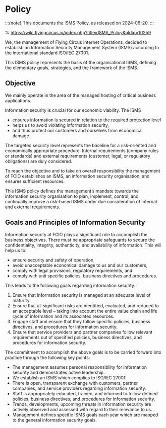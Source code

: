 # Policy

:::{note}
This documents the ISMS Policy, as released on 2024-06-20.
:::

% https://wiki.flyingcircus.io/index.php?title=ISMS_Policy&oldid=10259

We, the management of Flying Circus Internet Operations, decided to establish an Information Security Management System (ISMS) according to the international standard ISO/IEC 27001.

This ISMS policy represents the basis of the organisational ISMS, defining the elementary goals, strategies, and the framework of the ISMS.

## Objective

We mainly operate in the area of the managed hosting of critical business applications.

Information security is crucial for our economic viability. The ISMS

- ensures information is secured in relation to the required protection level
- helps us to avoid violating information security,
- and thus protect our customers and ourselves from economical damage.

The targeted security level represents the baseline for a risk-oriented and economically appropriate procedure. Internal requirements (company rules or standards) and external requirements (customer, legal, or regulatory obligations) are duly considered.

To reach the objective and to take on overall responsibility the management of FCIO establishes an ISMS, an information security organisation, and ensures sufficient resources.

This ISMS policy defines the management’s mandate towards the information security organisation to plan, implement, control, and continually improve a risk-based ISMS under due consideration of internal and external requirements.

## Goals and Principles of Information Security

Information security at FCIO plays a significant role to accomplish the business objectives. There must be appropriate safeguards to secure the confidentiality, integrity, authenticity, and availability of information. This will help us to:

- ensure security and safety of operation,
- avoid unacceptable economical damage to us and our customers,
- comply with legal provisions, regulatory requirements, and
- comply with unit specific policies, business directives and procedures.

This leads to the following goals regarding information security:

1. Ensure that information security is managed at an adequate level of maturity.
2. Ensure that all significant risks are identified, evaluated, and reduced to an acceptable level – taking into account the entire value chain and life cycle of information and its associated resources.
3. Engage staff and ensure that they follow specific policies, business directives, and procedures for information security.
4. Ensure that service providers and partner companies follow relevant requirements out of specified policies, business directives, and procedures for information security.

The commitment to accomplish the above goals is to be carried forward into practice through the following key points:

- The management assumes personal responsibility for information security and demonstrates active leadership.
- We establish an ISMS which complies to ISO/IEC 27001.
- There is open, transparent exchange with customers, partner companies, and service providers regarding information security.
- Staff is appropriately educated, trained, and informed to follow defined policies, business directives, and procedures for information security.
- Trends, developments, upcoming threats in information security are actively observed and assessed with regard to their relevance to us.
- Management defines specific ISMS goals each year which are mapped to the general information security goals.
